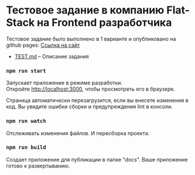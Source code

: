 # Тестовое задание в компанию Flat-Stack на Frontend разработчика

Тестовое задание было выполнено в 1 варианте и опубликовано на github pages:
[Ссылка на сайт](https://timerkhan-muhutdinov.github.io/test-task.flat-stack.front-end.io/)


- [TEST.md](TEST.md) – Описание задания


### `npm run start`
Запускает приложение в режиме разработки. <br>
Откройте [http://localhost:3000](http://localhost:3000), чтобы просмотреть его в браузере.

Страница автоматически перезагрузится, если вы внесете изменения в код.
Вы увидите ошибки сборки и предупреждения lint в консоли.

### `npm run watch`
Отслеживать изменения файлов. И пересборка проекта.

### `npm run build`
Создает приложение для публикации в папке "docs".
Ваше приложение готово к развертыванию.
